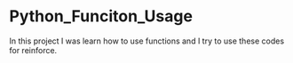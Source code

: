 # Python_Funciton_Usage
In this project I was learn how to use functions and I try to use these codes for reinforce.
